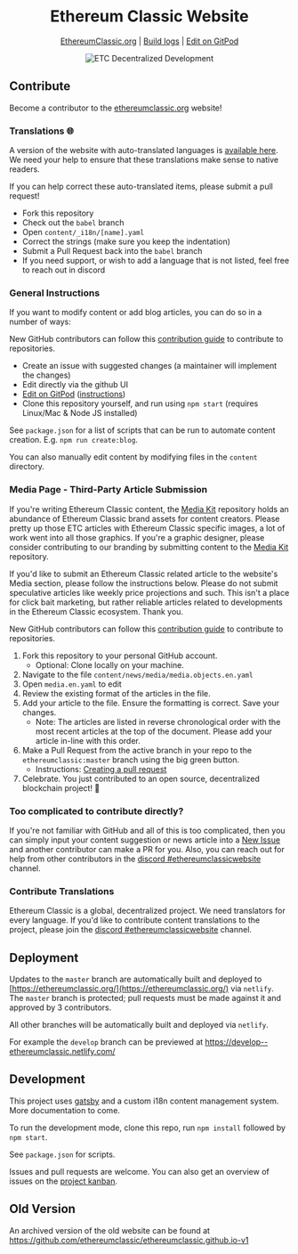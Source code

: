 <div align="center">

# Ethereum Classic Website

[EthereumClassic.org](https://ethereumclassic.org/) | [Build logs](https://app.netlify.com/sites/ethereumclassic/deploys) | [Edit on GitPod](https://gitpod.io/#https://github.com/ethereumclassic/ethereumclassic.github.io)

![ETC Decentralized Development](https://github.com/ethereumclassic/Media_Kit/blob/master/Graphic_Design/ETC_Community/etc---decentralized-development_38612869451_o.png)

</div>

## Contribute

Become a contributor to the [ethereumclassic.org](https://ethereumclassic.org/) website!

### Translations 🌐

A version of the website with auto-translated languages is [available here](https://babel--ethereumclassic.netlify.app/). We need your help to ensure that these translations make sense to native readers.

If you can help correct these auto-translated items, please submit a pull request!

- Fork this repository
- Check out the `babel` branch
- Open `content/_i18n/[name].yaml`
- Correct the strings (make sure you keep the indentation)
- Submit a Pull Request back into the `babel` branch
- If you need support, or wish to add a language that is not listed, feel free to reach out in discord

### General Instructions

If you want to modify content or add blog articles, you can do so in a number of ways:

New GitHub contributors can follow this [contribution guide](https://guides.github.com/activities/forking/) to contribute to repositories.

- Create an issue with suggested changes (a maintainer will implement the changes)
- Edit directly via the github UI
- [Edit on GitPod](https://gitpod.io/#https://github.com/ethereumclassic/ethereumclassic.github.io) ([instructions](https://www.gitpod.io/docs/pull-requests/))
- Clone this repository yourself, and run using `npm start` (requires Linux/Mac & Node JS installed)

See `package.json` for a list of scripts that can be run to automate content creation. E.g. `npm run create:blog`.

You can also manually edit content by modifying files in the `content` directory.

### Media Page - Third-Party Article Submission

If you're writing Ethereum Classic content, the [Media Kit](https://github.com/ethereumclassic/Media_Kit) repository holds an abundance of Ethereum Classic brand assets for content creators. Please pretty up those ETC articles with Ethereum Classic specific images, a lot of work went into all those graphics. If you're a graphic designer, please consider contributing to our branding by submitting content to the [Media Kit](https://github.com/ethereumclassic/Media_Kit) repository.

If you'd like to submit an Ethereum Classic related article to the website's Media section, please follow the instructions below. Please do not submit speculative articles like weekly price projections and such. This isn't a place for click bait marketing, but rather reliable articles related to developments in the Ethereum Classic ecosystem. Thank you.

New GitHub contributors can follow this [contribution guide](https://guides.github.com/activities/forking/) to contribute to repositories.

1. Fork this repository to your personal GitHub account.
    - Optional: Clone locally on your machine.
2. Navigate to the file `content/news/media/media.objects.en.yaml`
3. Open `media.en.yaml` to edit
4. Review the existing format of the articles in the file.
5. Add your article to the file. Ensure the formatting is correct. Save your changes.
    - Note: The articles are listed in reverse chronological order with the most recent articles at the top of the document. Please add your article in-line with this order.
6. Make a Pull Request from the active branch in your repo to the `ethereumclassic:master` branch using the big green button.
    - Instructions: [Creating a pull request](https://help.github.com/en/github/collaborating-with-issues-and-pull-requests/creating-a-pull-request)
7. Celebrate. You just contributed to an open source, decentralized blockchain project! 🎉

### Too complicated to contribute directly?

If you're not familiar with GitHub and all of this is too complicated, then you can simply input your content suggestion or news article into a [New Issue](https://github.com/ethereumclassic/ethereumclassic.github.io/issues/new/choose) and another contributor can make a PR for you. Also, you can reach out for help from other contributors in the [discord #ethereumclassicwebsite](https://discord.gg/DwQjJ8) channel.

### Contribute Translations

Ethereum Classic is a global, decentralized project. We need translators for every language. If you'd like to contribute content translations to the project, please join the [discord #ethereumclassicwebsite](https://discord.gg/DwQjJ8) channel.

## Deployment

Updates to the `master` branch are automatically built and deployed to [https://ethereumclassic.org/](https://ethereumclassic.org/) via `netlify`. The `master` branch is protected; pull requests must be made against it and approved by 3 contributors.

All other branches will be automatically built and deployed via `netlify`.

For example the `develop` branch can be previewed at https://develop--ethereumclassic.netlify.com/

## Development

This project uses [gatsby](https://www.gatsbyjs.org/) and a custom i18n content management system. More documentation to come.

To run the development mode, clone this repo, run `npm install` followed by `npm start`.

See `package.json` for scripts.

Issues and pull requests are welcome. You can also get an overview of issues on the [project kanban](https://github.com/ethereumclassic/ethereumclassic.github.io/projects/1).

## Old Version

An archived version of the old website can be found at https://github.com/ethereumclassic/ethereumclassic.github.io-v1
